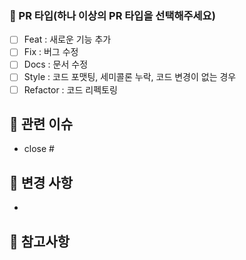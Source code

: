 ### 🚀 PR 타입(하나 이상의 PR 타입을 선택해주세요)
- [ ] Feat : 새로운 기능 추가
- [ ] Fix : 버그 수정
- [ ] Docs : 문서 수정
- [ ] Style : 코드 포맷팅, 세미콜론 누락, 코드 변경이 없는 경우
- [ ] Refactor : 코드 리펙토링

## 🌱 관련 이슈
- close #

## 📌 변경 사항
<!-- 이 PR로 인해 바뀌게 되는 것들을 목록으로 적어주세요. -->
-

## 📝 참고사항
<!-- 베이스 브랜치에 포함되기 위한 코드는 모두 정상적으로 동작해야 합니다. 결과물에 대한 스크린샷, GIF, 혹은 라이브 데모가 가능하도록 샘플API를 첨부할 수도 있습니다. -->
